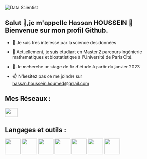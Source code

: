 ![Data Scientist](https://www.usine-digitale.fr/mediatheque/5/2/0/000283025_imageArticle/big-data-analytics.jpg)


## Salut 👋,je m'appelle Hassan HOUSSEIN 🙂 Bienvenue sur mon profil Github.

- 👀 Je suis très interessé par la science des données 
 
- 🌱 Actuellement, je suis étudiant en Master 2 parcours Ingénierie mathématiques et biostatistique à l'Université de Paris Cité.

- 💞️ Je recherche un stage de fin d'étude à partir du janvier 2023.

- 📫 N'hesitez pas de me joindre sur  <a href="mailto:hassan.houssein.houmed@gmail.com"> hassan.houssein.houmed@gmail.com </a>


## Mes Réseaux :

<p align="left">
<a href="https://www.linkedin.com/in/hassan-houssein-houmed-7322a2220/" target="blank"><img align="center" src="https://raw.githubusercontent.com/rahuldkjain/github-profile-readme-generator/master/src/images/icons/Social/linked-in-alt.svg" height="30" width="40" /></a>
</p>


## Langages et outils :

<p align="left">
<a href="https://www.r-project.org/" target="blank"><img align="center" src="https://yt3.ggpht.com/ta62WMYr99ENnip5onSOX_3z1urU1dxOgJuMR-pCdbMOdaa5vWfUI_ML1IIIDLqmxOWBJRLhTA=s900-c-k-c0x00ffffff-no-rj" height="50" width="50" /></a>
<a href="https://www.ibm.com/fr-fr/analytics/spss-statistics-software" target="blank"><img align="center" src="https://groupealliancemali.files.wordpress.com/2020/04/b1ecf376f5d2ed2a895d700917382056.png" height="50" width="50" /></a>
<a href="https://www.python.org/" target="blank"><img align="center" src="https://www.sparks-formation.com/wp-content/uploads/2020/07/python.png" height="50" width="50" /></a>
<a href="https://www.census.gov/data/software/cspro.html" target="blank"><img align="center" src="https://pbs.twimg.com/profile_images/1311960043/cspro_400x400.png" height="50" width="50" /></a>
<a href="https://sql.sh/sgbd/sql-server" target="blank"><img align="center" src="https://consultant-webdesigner.fr/wp-content/uploads/2019/06/Logo-SQL-Server.png" height="50" width="50" /></a>
<a href="https://www.microsoft.com/fr-fr/microsoft-365/microsoft-office" target="blank"><img align="center" src="https://dsi.uca.fr/medias/photo/office-2016-icones-copie_1510587518927-png?ID_FICHE=13630" height="50" width="50" /></a>
<a href="https://www.scala-lang.org/" target="blank"><img align="center" src="https://upload.wikimedia.org/wikipedia/commons/thumb/3/39/Scala-full-color.svg/1200px-Scala-full-color.svg.png" height="50" width="50" /></a>
</p> 
